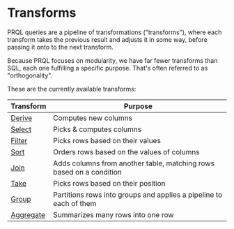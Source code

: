 # Transforms

PRQL queries are a pipeline of transformations ("transforms"), where each transform takes
the previous result and adjusts it in some way, before passing it onto to the
next transform.

Because PRQL focuses on modularity, we have far fewer transforms than SQL, each
one fulfilling a specific purpose. That's often referred to as "orthogonality".

These are the currently available transforms:
<!-- Copied from `SUMMARY.md` -->
| Transform                   | Purpose                                                             |
| --------------------------- | ------------------------------------------------------------------- |
| [Derive](./derive.md)       | Computes new columns                                                |
| [Select](./select.md)       | Picks & computes columns                                            |
| [Filter](./filter.md)       | Picks rows based on their values                                    |
| [Sort](./sort.md)           | Orders rows based on the values of columns                          |
| [Join](./join.md)           | Adds columns from another table, matching rows based on a condition |
| [Take](./take.md)           | Picks rows based on their position                                  |
| [Group](./group.md)         | Partitions rows into groups and applies a pipeline to each of them  |
| [Aggregate](./aggregate.md) | Summarizes many rows into one row                                   |
